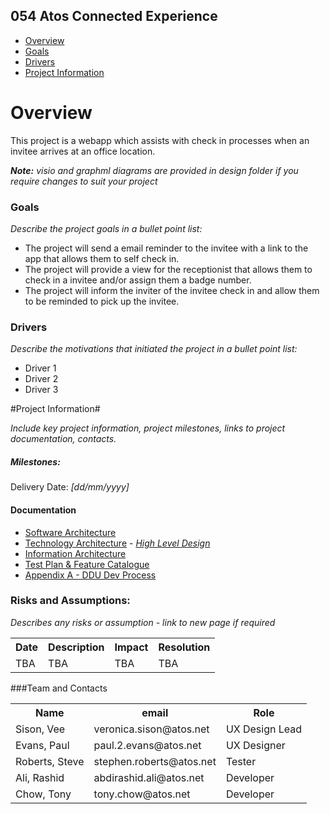 ## 054 Atos Connected Experience
- [Overview](#overview)
- [Goals](#goals)
- [Drivers](#drivers)
- [Project Information](#project-information)

# Overview #
This project is a webapp which assists with check in processes when an invitee arrives at an office location.

*<b>Note:</b>  visio and graphml diagrams are provided in design folder if you require changes to suit your project*

### Goals

*Describe the project goals in a bullet point list:*

- The project will send a email reminder to the invitee with a link to the app that allows them to self check in.
- The project will provide a view for the receptionist that allows them to check in a invitee and/or assign them a badge number.
- The project will inform the inviter of the invitee check in and allow them to be reminded to pick up the invitee.

### Drivers

*Describe the motivations that initiated the project in a bullet point list:*

- Driver 1
- Driver 2
- Driver 3

#Project Information#

*Include key project information, project milestones, links to project documentation, contacts.*

##### Milestones:
Delivery Date: *[dd/mm/yyyy]*

#### Documentation

- [Software Architecture](/docs/software-architecture.md)
- [Technology Architecture](/docs/technology-architecture.md) - *[High Level Design](/docs/high-level.md)*
- [Information Architecture](/docs/information-architecture.md)
- [Test Plan & Feature Catalogue](/docs/test-plan.md)
- [Appendix A - DDU Dev Process](/docs/dev-process.md)

### Risks and Assumptions:
*Describes any risks or assumption - link to new page if required*
<table>
<tr><th>Date</th><th>Description</th><th>Impact</th><th>Resolution</th></tr>
<tr><td>TBA</td><td>TBA</td><td>TBA</td><td>TBA</td></tr>
</table>

###Team and Contacts
<table>
<tr><th>Name</th><th>email</th><th>Role</th></tr>
<tr><td>Sison, Vee</td><td>veronica.sison@atos.net</td><td>UX Design Lead</td></tr>
<tr><td>Evans, Paul</td><td>paul.2.evans@atos.net</td><td>UX Designer</td></tr>
<tr><td>Roberts, Steve</td><td>stephen.roberts@atos.net</td><td>Tester</td></tr>
<tr><td>Ali, Rashid</td><td>abdirashid.ali@atos.net</td><td>Developer</td></tr>
<tr><td>Chow, Tony</td><td>tony.chow@atos.net</td><td>Developer</td></tr>
</table>


